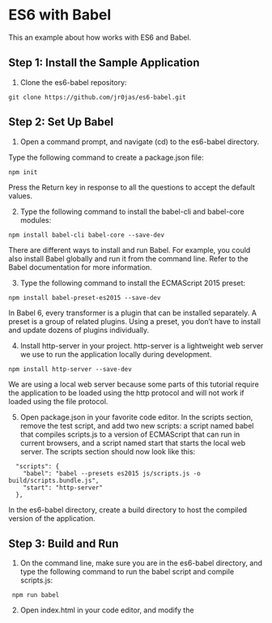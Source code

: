 # ES6 with Babel
This an example about how works with ES6 and Babel.

## Step 1: Install the Sample Application

1. Clone the es6-babel repository:

```
git clone https://github.com/jr0jas/es6-babel.git
```

## Step 2: Set Up Babel

1. Open a command prompt, and navigate (cd) to the es6-babel directory.

Type the following command to create a package.json file:

```
npm init
```
Press the Return key in response to all the questions to accept the default values.

2. Type the following command to install the babel-cli and babel-core modules:
```
npm install babel-cli babel-core --save-dev
```
There are different ways to install and run Babel. For example, you could also install Babel globally and run it from the command line. Refer to the Babel documentation for more information.

3. Type the following command to install the ECMAScript 2015 preset:
```
npm install babel-preset-es2015 --save-dev
```

In Babel 6, every transformer is a plugin that can be installed separately. A preset is a group of related plugins. Using a preset, you don’t have to install and update dozens of plugins individually.

4. Install http-server in your project. http-server is a lightweight web server we use to run the application locally during development. 

```
npm install http-server --save-dev
```

We are using a local web server because some parts of this tutorial require the application to be loaded using the http protocol and will not work if loaded using the file protocol.

5. Open package.json in your favorite code editor. In the scripts section, remove the test script, and add two new scripts: a script named babel that compiles scripts.js to a version of ECMAScript that can run in current browsers, and a script named start that starts the local web server. The scripts section should now look like this:

```
  "scripts": {
    "babel": "babel --presets es2015 js/scripts.js -o build/scripts.bundle.js",
    "start": "http-server"
  },
```

In the es6-babel directory, create a build directory to host the compiled version of the application.

## Step 3: Build and Run

1. On the command line, make sure you are in the es6-babel directory, and type the following command to run the babel script and compile scripts.js:

 ```
  npm run babel
 ```

2. Open index.html in your code editor, and modify the <script> tag as follows to load build/main.bundle.js, the compiled version of js/scripts.js:

 ```
  <script src="build/scripts.bundle.js"></script>
 ```

3. Open a new command prompt. Navigate (cd) to the es6-tutorial directory, and type the following command to start http-server:


 ```
  npm start
 ```
 
If port 8080 is already in use on your computer, modify the start script in package.json and specify a port that is available on your computer. For example:

 ```
  "scripts": {
    "babel": "babel --presets es2015 js/scripts.js -o build/scripts.bundle.js",
    "start": "http-server -p 9000"
  },
 ```
 
4. Open a browser and access http://localhost:8080

Open build/scripts.bundle.js in your code editor and notice that the generated code is virtually identical to the source code (js/scripts.js). This is because the current code in main.js doesn’t include any ECMAScript 6 feature. With this setup in place, we are now ready to start using ECMAScript 6 features in the next unit.

